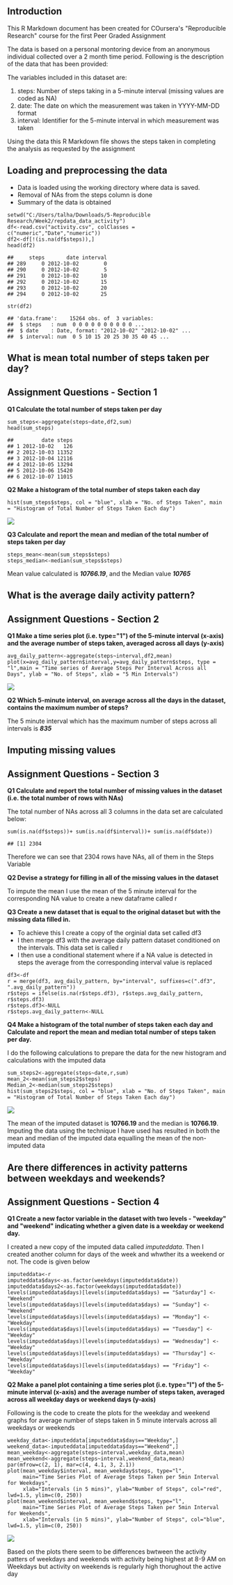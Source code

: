 Introduction
------------

This R Markdown document has been created for COursera's "Reproducible
Research" course for the first Peer Graded Assignment

The data is based on a personal montoring device from an anonymous
individual collected over a 2 month time period. Following is the
description of the data that has been provided:

The variables included in this dataset are:

1.  steps: Number of steps taking in a 5-minute interval (missing values
    are coded as NA)
2.  date: The date on which the measurement was taken in YYYY-MM-DD
    format
3.  interval: Identifier for the 5-minute interval in which measurement
    was taken

Using the data this R Markdown file shows the steps taken in completing
the analysis as requested by the assignment

Loading and preprocessing the data
----------------------------------

-   Data is loaded using the working directory where data is saved.
-   Removal of NAs from the steps column is done
-   Summary of the data is obtained

<!-- -->

    setwd("C:/Users/talha/Downloads/5-Reproducible Research/Week2/repdata_data_activity")
    df<-read.csv("activity.csv", colClasses = c("numeric","Date","numeric"))
    df2<-df[!(is.na(df$steps)),]
    head(df2)

    ##     steps       date interval
    ## 289     0 2012-10-02        0
    ## 290     0 2012-10-02        5
    ## 291     0 2012-10-02       10
    ## 292     0 2012-10-02       15
    ## 293     0 2012-10-02       20
    ## 294     0 2012-10-02       25

    str(df2)

    ## 'data.frame':    15264 obs. of  3 variables:
    ##  $ steps   : num  0 0 0 0 0 0 0 0 0 0 ...
    ##  $ date    : Date, format: "2012-10-02" "2012-10-02" ...
    ##  $ interval: num  0 5 10 15 20 25 30 35 40 45 ...

What is mean total number of steps taken per day?
-------------------------------------------------

Assignment Questions - Section 1
--------------------------------

**Q1 Calculate the total number of steps taken per day**

    sum_steps<-aggregate(steps~date,df2,sum)
    head(sum_steps)

    ##         date steps
    ## 1 2012-10-02   126
    ## 2 2012-10-03 11352
    ## 3 2012-10-04 12116
    ## 4 2012-10-05 13294
    ## 5 2012-10-06 15420
    ## 6 2012-10-07 11015

**Q2 Make a histogram of the total number of steps taken each day**

    hist(sum_steps$steps, col = "blue", xlab = "No. of Steps Taken", main = "Histogram of Total Number of Steps Taken Each day")

![](PA1_Template_files/figure-markdown_strict/unnamed-chunk-3-1.png)

**Q3 Calculate and report the mean and median of the total number of
steps taken per day**

    steps_mean<-mean(sum_steps$steps)
    steps_median<-median(sum_steps$steps)

Mean value calculated is ***10766.19***, and the Median value
***10765***

What is the average daily activity pattern?
-------------------------------------------

Assignment Questions - Section 2
--------------------------------

**Q1 Make a time series plot (i.e. type="1") of the 5-minute interval
(x-axis) and the average number of steps taken, averaged across all days
(y-axis)**

    avg_daily_pattern<-aggregate(steps~interval,df2,mean)
    plot(x=avg_daily_pattern$interval,y=avg_daily_pattern$steps, type = "l",main = "Time series of Average Steps Per Interval Across all Days", ylab = "No. of Steps", xlab = "5 Min Intervals")

![](PA1_Template_files/figure-markdown_strict/unnamed-chunk-5-1.png)

**Q2 Which 5-minute interval, on average across all the days in the
dataset, contains the maximum number of steps?**

The 5 minute interval which has the maximum number of steps across all
intervals is ***835***

Imputing missing values
-----------------------

Assignment Questions - Section 3
--------------------------------

**Q1 Calculate and report the total number of missing values in the
dataset (i.e. the total number of rows with NAs)**

The total number of NAs across all 3 columns in the data set are
calculated below:

    sum(is.na(df$steps))+ sum(is.na(df$interval))+ sum(is.na(df$date))

    ## [1] 2304

Therefore we can see that 2304 rows have NAs, all of them in the Steps
Variable

**Q2 Devise a strategy for filling in all of the missing values in the
dataset**

To impute the mean I use the mean of the 5 minute interval for the
corresponding NA value to create a new dataframe called r

**Q3 Create a new dataset that is equal to the original dataset but with
the missing data filled in.**

-   To achieve this I create a copy of the orginial data set called df3
-   I then merge df3 with the average daily pattern dataset conditioned
    on the intervals. This data set is called r
-   I then use a conditional statement where if a NA value is detected
    in steps the average from the corresponding interval value is
    replaced

<!-- -->

    df3<-df
    r = merge(df3, avg_daily_pattern, by="interval", suffixes=c(".df3", ".avg_daily_pattern"))
    r$steps = ifelse(is.na(r$steps.df3), r$steps.avg_daily_pattern, r$steps.df3)
    r$steps.df3<-NULL
    r$steps.avg_daily_pattern<-NULL

**Q4 Make a histogram of the total number of steps taken each day and
Calculate and report the mean and median total number of steps taken per
day.**

I do the following calculations to prepare the data for the new
histogram and calculations with the imputed data

    sum_steps2<-aggregate(steps~date,r,sum)
    mean_2<-mean(sum_steps2$steps)
    Median_2<-median(sum_steps2$steps)
    hist(sum_steps2$steps, col = "blue", xlab = "No. of Steps Taken", main = "Histogram of Total Number of Steps Taken Each day")

![](PA1_Template_files/figure-markdown_strict/unnamed-chunk-8-1.png)

The mean of the imputed dataset is **10766.19** and the median is
**10766.19**. Imputing the data using the technique I have used has
resulted in both the mean and median of the imputed data equalling the
mean of the non-imputed data

Are there differences in activity patterns between weekdays and weekends?
-------------------------------------------------------------------------

Assignment Questions - Section 4
--------------------------------

**Q1 Create a new factor variable in the dataset with two levels -
"weekday" and "weekend" indicating whether a given date is a weekday or
weekend day.**

I created a new copy of the imputed data called *imputeddata*. Then I
created another column for days of the week and whwther its a weekend or
not. The code is given below

    imputeddata<-r
    imputeddata$days<-as.factor(weekdays(imputeddata$date))
    imputeddata$days2<-as.factor(weekdays(imputeddata$date))
    levels(imputeddata$days)[levels(imputeddata$days) == "Saturday"] <- "Weekend"
    levels(imputeddata$days)[levels(imputeddata$days) == "Sunday"] <- "Weekend"
    levels(imputeddata$days)[levels(imputeddata$days) == "Monday"] <- "Weekday"
    levels(imputeddata$days)[levels(imputeddata$days) == "Tuesday"] <- "Weekday"
    levels(imputeddata$days)[levels(imputeddata$days) == "Wednesday"] <- "Weekday"
    levels(imputeddata$days)[levels(imputeddata$days) == "Thursday"] <- "Weekday"
    levels(imputeddata$days)[levels(imputeddata$days) == "Friday"] <- "Weekday"

**Q2 Make a panel plot containing a time series plot (i.e. type="l") of
the 5-minute interval (x-axis) and the average number of steps taken,
averaged across all weekday days or weekend days (y-axis)**

Following is the code to create the plots for the weekday and weekend
graphs for average number of steps taken in 5 minute intervals across
all weekdays or weekends

    weekday_data<-imputeddata[imputeddata$days=="Weekday",]
    weekend_data<-imputeddata[imputeddata$days=="Weekend",]
    mean_weekday<-aggregate(steps~interval,weekday_data,mean)   
    mean_weekend<-aggregate(steps~interval,weekend_data,mean) 
    par(mfrow=c(2, 1), mar=c(4, 4.1, 3, 2.1))
    plot(mean_weekday$interval, mean_weekday$steps, type="l",
         main="Time Series Plot of Average Steps Taken per 5min Interval for Weekdays",
         xlab="Intervals (in 5 mins)", ylab="Number of Steps", col="red", lwd=1.5, ylim=c(0, 250))
    plot(mean_weekend$interval, mean_weekend$steps, type="l",
         main="Time Series Plot of Average Steps Taken per 5min Interval for Weekends",
         xlab="Intervals (in 5 mins)", ylab="Number of Steps", col="blue", lwd=1.5, ylim=c(0, 250))

![](PA1_Template_files/figure-markdown_strict/unnamed-chunk-10-1.png)

Based on the plots there seem to be differences bwtween the activity
patters of weekdays and weekends with activity being highest at 8-9 AM
on Weekdays but activity on weekends is regularly high thorughout the
active day
